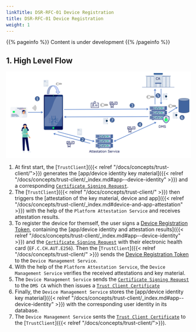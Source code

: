 ```yaml
---
linkTitle: DSR-RFC-01 Device Registration
title: DSR-RFC-01 Device Registration
weight: 1
---
```


{{% pageinfo %}}
Content is under development
{{% /pageinfo %}}

## 1. High Level Flow

![registration_overview](device_registration.png)

1. At first start, the [`TrustClient`]({{< relref "/docs/concepts/trust-client/">}}) generates the [app/device identity key material]({{< relref "/docs/concepts/trust-client/_index.md#app--device-identity" >}}) and a corresponding [`Certificate Signing Request`](../dsr-rfc-04/#trust-client-certificate-signing-request-crl).
2. The [`TrustClient`]({{< relref "/docs/concepts/trust-client/" >}}) then triggers the [attestation of the key material, device and app]({{< relref "/docs/concepts/trust-client/_index.md#device-and-app-attestation" >}}) with the help of the `Platform Attestation Service` and receives attestation results.
3. To register the device for themself, the user signs a [Device Registration Token](../dsr-rfc-04/#device-registration-token-jwt_registration), containing the [app/device identity and attestation results]({{< relref "/docs/concepts/trust-client/_index.md#app--device-identity" >}}) and the [`Certificate Signing Request`](../dsr-rfc-04/#trust-client-certificate-signing-request-crl) with their electronic health card (`EF.C.CH.AUT.E256`). Then the [`TrustClient`]({{< relref "/docs/concepts/trust-client/" >}}) sends the [Device Registration Token](../dsr-rfc-04/#device-registration-token-jwt_registration) to the `Device Management Service`.
4. With the help of the `Platform Attestation Service`, the `Device Management Service` verifies the received attestations and key material.
5. The `Device Management Service` sends the [`Certificate Signing Request`](../dsr-rfc-04/#trust-client-certificate-signing-request-crl) to the `DMS CA` which then issues a [`Trust Client Certificate`](../dsr-rfc-04/#trust-client-certificate-signing-request-crl)
6. Finally, the `Device Management Service` stores the [app/device identity key material]({{< relref "/docs/concepts/trust-client/_index.md#app--device-identity" >}}) with the corresponding user identity in its database.
7. The `Device Management Service` sents the [`Trust Client Certificate`](../dsr-rfc-04/#trust-client-certificate-signing-request-crl) to the [`TrustClient`]({{< relref "/docs/concepts/trust-client/">}}).
